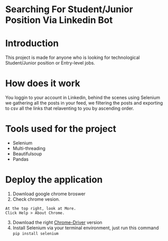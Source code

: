 # Searching For Student/Junior Position Via Linkedin Bot

# Introduction
This project is made for anyone who is looking for technological Student/Junior position or Entry-level jobs.

# How does it work
You loggin to your account in Linkedin, behind the scenes using Selenium we gathering all the posts in your feed,
we filtering the posts and exporting to csv all the links that relaventing to you by ascending order.

# Tools used for the project
* Selenium
* Multi-threading
* Beautifulsoup
* Pandas

# Deploy the application

  1. Download google chrome broswer
  2. Check chrome vesion.
  
    At the top right, look at More.
    Click Help > About Chrome.
  3. Download the right <a href="https://chromedriver.chromium.org/">Chrome-Driver<a> version  
  4. Install Selenium via your terminal environment, just run this command ```` pip install selenium ````
  
  



  
  
